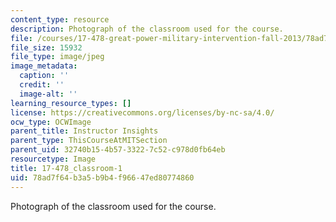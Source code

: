 ```yaml
---
content_type: resource
description: Photograph of the classroom used for the course.
file: /courses/17-478-great-power-military-intervention-fall-2013/78ad7f64b3a5b9b4f96647ed80774860_17-478_classroom-1.jpg
file_size: 15932
file_type: image/jpeg
image_metadata:
  caption: ''
  credit: ''
  image-alt: ''
learning_resource_types: []
license: https://creativecommons.org/licenses/by-nc-sa/4.0/
ocw_type: OCWImage
parent_title: Instructor Insights
parent_type: ThisCourseAtMITSection
parent_uid: 32740b15-4b57-3322-7c52-c978d0fb64eb
resourcetype: Image
title: 17-478_classroom-1
uid: 78ad7f64-b3a5-b9b4-f966-47ed80774860
---
```

Photograph of the classroom used for the course.